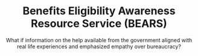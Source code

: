 ---
title: Benefits Eligibility Awareness Resource Service (BEARS)
subtitle: What if information on the help available from the government aligned with real life experiences and emphasized empathy over bureaucracy?
description: The 10x BEARS project is a vision for an empathetic, human-centered world where the public can learn about benefits in a way that reflects their lived experiences, rather than the complexities of bureaucracy.
excerpt: |-
  Millions of Americans access public benefits each year, often triggered by something that happens in their lives, from a joyous occasion like becoming a parent to tragic events like losing a loved one. But our government has no Department of Parenthood. No Ministry for Bereavement. This means that when someone experiences a life event that triggers eligibility for benefits, they are forced to navigate the complexities of multiple agencies (at the federal, state, and/or local levels) to learn about possible benefits, which is often unintuitive and confusing. And it’s up to each person to figure out where to start. The 10x BEARS project is a vision for an empathetic, human-centered world where the public can learn about benefits in a way that reflects their lived experiences, rather than the complexities of bureaucracy.
template: "4"
footer: we-started-as-an-idea-too
intro: |-
    Imagine for a moment that you have experienced a tragedy in your life. Imagine your home was destroyed in a natural disaster. This is a painful and pivotal moment. You are grieving and hopeless, and you need to rebuild your life. You also know that the government may be able to help. Government agencies may offer several benefits that are designed to help people in your situation: inexpensive loans for home rebuilding, emergency food assistance, and changes to your tax obligations reflecting the economic impact of your situation.
  
    With so many options, where do you start with navigating these potential benefits to see which ones you may be eligible for?
  
    That’s the problem. People often don’t know where to start, and when they do, it’s likely going to have you landing on the website for an agency that administers only one of the benefits that you may qualify for. For the other benefits, you’ll have to figure out what agencies administer those programs by starting the process of searching online.
  
    This isn’t a good experience and this is exactly the time when the government should lessen the burden for you to navigate the siloed bureaucracies.
  
    10x believes in trying a new approach to understanding benefits eligibility. What if information on benefits were centered around life events, rather than the various agencies that administer benefits? The 10x BEARS project is taking the lead to imagine what that can look like.
impact: |-
  ## Why this matters
  Currently, finding and learning about benefits information is neither empathetic nor intuitive, and the government can do better. People should not have to navigate a complex matrix of siloed government websites when events in their lives call instead for grief or celebration. We have the opportunity to build trust with the public and prove that civil servants understand the needs of the people we serve.

  The 10x BEARS project is laying a foundation for a human-centered approach for the public to learn about benefits, which is a [top priority for the government](https://www.performance.gov/cx/projects/). We are helping the government imagine and build an empathetic future of public service.
approach: |-
  ## What we're doing
  We’re building out an app preliminarily called the Benefits Eligibility Awareness Resource Service, or BEARS for short. It’s an online resource that streamlines information for multiple benefits–from many different agencies–into one experience that allows users to check their eligibility with just a few simple steps that make sense, all by starting with the question, “What have you experienced in your life?”

  ### How we're doing it

  We’re collaborating with federal agencies to learn about the eligibility criteria for the benefits programs they oversee and mapping them to specific events that many people will face at some point in their lives, such as a death in the family, reaching retirement age, or becoming a parent for the first time. We’re also looking to standardize the eligibility criteria for all federal benefits. So when an applicant goes to look for benefits related to a disability, for example, the application will only ask a disability question once, and that answer will apply to all benefits from different agencies with different definitions for disability.

  The public can get a custom list of benefits they are most likely eligible for by answering a few, short questions. To help them understand benefits programs, we’re creating standardized benefits “cards”, which contain simple explanations of what the benefit program does, who is eligible for it, and information on how to apply. And they can save results without sharing personal information or create an account for personalized notifications.

  And the cherry on top? The BEARS app is powered by two other products that 10x helped stand-up: The US Web Design System for the look and feel of the app, as well as Federalist–which is the static site platform that controls the back-end.

  ### Where we are today

  We’ve completed Phase 3, and Phase 4 is well underway. To scale the product in Phase 4, we’re adding additional federal benefits programs and new functionality.

  We’re actively seeking additional partner agencies to work with us to ensure all the eligibility criteria are accurate and up to date.
future: |-
  ## Next steps
  Current priorities for the BEARS team includes improving functionality and testing features and language with users. Our team is working closely with USA.gov to plan for the eventual integration into their platform for ongoing ownership and development. On the technical side, we received an ATO to launch the application, although without the dashboard or notifications.

  While not in the scope of immediate next steps, our vision is clear that once the prototype is more refined and we get more committed partnerships from agencies, we want to eventually bring in fast-changing eligibility criteria automatically into the BEARS app (Eligibility API’s Initiative, anyone?) and eventually bring in the application processes into the app as well. Imagine!
links:
  - link: https://benefits-tool-beta.usa.gov/
    text: Beta version
phaseData:
  phase: "4"
  status: "1"
summary:
  - text: Information on government benefits and services is typically agency-centered, rather than human-centered.
  - text: Seeking information about benefits programs from multiple government sources is confusing and distressing. These effects are compounded when someone is forced to navigate this information during times of grief and need.
  - text: 10x is improving benefits awareness by creating a centralized, interactive resource for federal benefits eligibility information organized around key life events.
team:
  members: Renata Bartlett, Meghan O'Meara, Frank Pigeon, Jenna Hansen, Sarah M. Statz, Wesley Dean, Jesse Schoenemann, and Luke Garceau
  ### Where we are today
  submitter: "Monica Fitzgerald (GSA) and Elana Safran (OES, GSA) "  ### How we're doing it
---